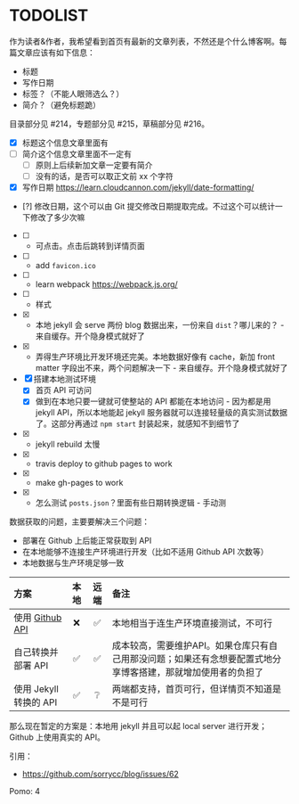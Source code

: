 # TODOLIST

作为读者&作者，我希望看到首页有最新的文章列表，不然还是个什么博客啊。每篇文章应该有如下信息：

* 标题
* 写作日期
* 标签？（不能人眼筛选么？）
* 简介？（避免标题跪）

目录部分见 #214，专题部分见 #215，草稿部分见 #216。

* [x] 标题这个信息文章里面有
* [ ] 简介这个信息文章里面不一定有
  * [ ] 原则上后续新加文章一定要有简介
  * [ ] 没有的话，是否可以取正文前 xx 个字符
* [x] 写作日期 https://learn.cloudcannon.com/jekyll/date-formatting/
* [?] 修改日期，这个可以由 Git 提交修改日期提取完成。不过这个可以统计一下修改了多少次嘛
* [ ] + 可点击。点击后跳转到详情页面
* [ ] + add `favicon.ico`
* [ ] + learn webpack https://webpack.js.org/
* [ ] + 样式   
* [x] + 本地 jekyll 会 serve 两份 blog 数据出来，一份来自 `dist`？哪儿来的？ - 来自缓存。开个隐身模式就好了
* [x] + 弄得生产环境比开发环境还完美。本地数据好像有 cache，新加 front matter 字段出不来，两个问题解决一下 - 来自缓存。开个隐身模式就好了
* [x] 搭建本地测试环境
  * [x] 首页 API 可访问
  * [x] 做到在本地只要一键就可使整站的 API 都能在本地访问 - 因为都是用 jekyll API，所以本地能起 jekyll 服务器就可以连接轻量级的真实测试数据了。这部分再通过 `npm start` 封装起来，就感知不到细节了 
* [x] + jekyll rebuild 太慢
* [x] + travis deploy to github pages to work
* [x] + make gh-pages to work
* [x] + 怎么测试 `posts.json`？里面有些日期转换逻辑 - 手动测

数据获取的问题，主要要解决三个问题：

* 部署在 Github 上后能正常获取到 API
* 在本地能够不连接生产环境进行开发（比如不适用 Github API 次数等）
* 本地数据与生产环境足够一致

| 方案 | 本地 | 远端 | 备注 | 
| :--- | :---: | :---: | :--- |   
| 使用 [Github API](https://developer.github.com/v3/) | ❌ | ✅ | 本地相当于连生产环境直接测试，不可行 | 
| 自己转换并部署 API | ✅ | ✅ | 成本较高，需要维护API。如果仓库只有自己用那没问题；如果还有念想要配置式地分享博客搭建，那就增加使用者的负担了 | 
| 使用 Jekyll 转换的 API | ✅ | ❔ | 两端都支持，首页可行，但详情页不知道是不是可行 | 

那么现在暂定的方案是：本地用 jekyll 并且可以起 local server 进行开发；Github 上使用真实的 API。

引用：

* https://github.com/sorrycc/blog/issues/62

Pomo: 4

